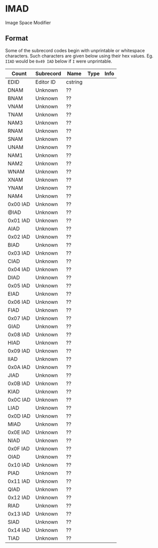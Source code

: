 IMAD
====

Image Space Modifier

## Format

Some of the subrecord codes begin with unprintable or whitespace characters. Such characters are given below using their hex values. Eg. `IIAD` would be `0x49 IAD` below if `I` were unprintable.

Count | Subrecord | Name | Type | Info
------|-------|------|------|-----
 | EDID | Editor ID | cstring |
 | DNAM | Unknown | ?? |
 | BNAM | Unknown | ?? |
 | VNAM | Unknown | ?? |
 | TNAM | Unknown | ?? |
 | NAM3 | Unknown | ?? |
 | RNAM | Unknown | ?? |
 | SNAM | Unknown | ?? |
 | UNAM | Unknown | ?? |
 | NAM1 | Unknown | ?? |
 | NAM2 | Unknown | ?? |
 | WNAM | Unknown | ?? |
 | XNAM | Unknown | ?? |
 | YNAM | Unknown | ?? |
 | NAM4 | Unknown | ?? |
 | 0x00 IAD | Unknown | ?? |
 | @IAD | Unknown | ?? |
 | 0x01 IAD | Unknown | ?? |
 | AIAD | Unknown | ?? |
 | 0x02 IAD | Unknown | ?? |
 | BIAD | Unknown | ?? |
 | 0x03 IAD | Unknown | ?? |
 | CIAD | Unknown | ?? |
 | 0x04 IAD | Unknown | ?? |
 | DIAD | Unknown | ?? |
 | 0x05 IAD | Unknown | ?? |
 | EIAD | Unknown | ?? |
 | 0x06 IAD | Unknown | ?? |
 | FIAD | Unknown | ?? |
 | 0x07 IAD | Unknown | ?? |
 | GIAD | Unknown | ?? |
 | 0x08 IAD | Unknown | ?? |
 | HIAD | Unknown | ?? |
 | 0x09 IAD | Unknown | ?? |
 | IIAD | Unknown | ?? |
 | 0x0A IAD | Unknown | ?? |
 | JIAD | Unknown | ?? |
 | 0x0B IAD | Unknown | ?? |
 | KIAD | Unknown | ?? |
 | 0x0C IAD | Unknown | ?? |
 | LIAD | Unknown | ?? |
 | 0x0D IAD | Unknown | ?? |
 | MIAD | Unknown | ?? |
 | 0x0E IAD | Unknown | ?? |
 | NIAD | Unknown | ?? |
 | 0x0F IAD | Unknown | ?? |
 | OIAD | Unknown | ?? |
 | 0x10 IAD | Unknown | ?? |
 | PIAD | Unknown | ?? |
 | 0x11 IAD | Unknown | ?? |
 | QIAD | Unknown | ?? |
 | 0x12 IAD | Unknown | ?? |
 | RIAD | Unknown | ?? |
 | 0x13 IAD | Unknown | ?? |
 | SIAD | Unknown | ?? |
 | 0x14 IAD | Unknown | ?? |
 | TIAD | Unknown | ?? |

